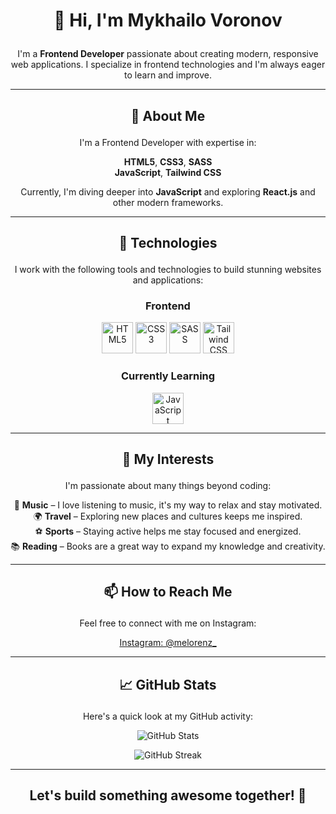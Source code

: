 # <p align="center">👋 Hi, I'm Mykhailo Voronov</p>

<p align="center">I'm a <strong>Frontend Developer</strong> passionate about creating modern, responsive web applications. I specialize in frontend technologies and I'm always eager to learn and improve.</p>

---

## <p align="center">🚀 About Me</p>

<p align="center">I'm a Frontend Developer with expertise in:</p>
<p align="center">
  <strong>HTML5</strong>, <strong>CSS3</strong>, <strong>SASS</strong><br>
  <strong>JavaScript</strong>, <strong>Tailwind CSS</strong>
</p>

<p align="center">Currently, I'm diving deeper into <strong>JavaScript</strong> and exploring <strong>React.js</strong> and other modern frameworks.</p>

---

## <p align="center">🔧 Technologies</p>

<p align="center">I work with the following tools and technologies to build stunning websites and applications:</p>

### <p align="center">Frontend</p>
<p align="center">
  <img src="https://img.icons8.com/color/48/000000/html-5.png" alt="HTML5" width="50" height="50">
  <img src="https://img.icons8.com/color/48/000000/css3.png" alt="CSS3" width="50" height="50">
  <img src="https://sass-lang.com/assets/img/styleguide/color.png" alt="SASS" width="50" height="50">
  <img src="https://img.icons8.com/color/48/000000/tailwindcss.png" alt="Tailwind CSS" width="50" height="50">
</p>

### <p align="center">Currently Learning</p>
<p align="center">
  <img src="https://img.icons8.com/color/48/000000/javascript.png" alt="JavaScript" width="50" height="50">
</p>

---

## <p align="center">🌟 My Interests</p>

<p align="center">I'm passionate about many things beyond coding:</p>
<p align="center">
  🎵 <strong>Music</strong> – I love listening to music, it's my way to relax and stay motivated.<br>
  🌍 <strong>Travel</strong> – Exploring new places and cultures keeps me inspired.<br>
  ⚽ <strong>Sports</strong> – Staying active helps me stay focused and energized.<br>
  📚 <strong>Reading</strong> – Books are a great way to expand my knowledge and creativity.
</p>

---

## <p align="center">📫 How to Reach Me</p>

<p align="center">Feel free to connect with me on Instagram:</p>
<p align="center">
  <a href="https://instagram.com/melorenz_">Instagram: @melorenz_</a>
</p>

---

## <p align="center">📈 GitHub Stats</p>

<p align="center">Here's a quick look at my GitHub activity:</p>

<p align="center">
  <img src="https://github-readme-stats.vercel.app/api?username=TheMelorenz&show_icons=true&hide_title=true&count_private=true&hide_border=true" alt="GitHub Stats">
</p>

<p align="center">
  <img src="https://github-readme-streak-stats.herokuapp.com/?user=TheMelorenz&hide_border=true" alt="GitHub Streak">
</p>

---

## <p align="center">Let's build something awesome together! 🚀</p>

